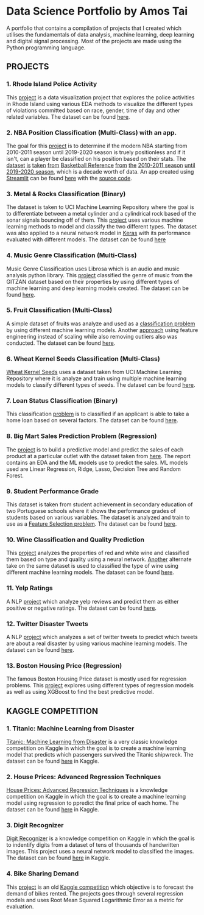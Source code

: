 # Data Science Portfolio by Amos Tai

A portfolio that contains a compilation of projects that I created which utilises the fundamentals of data analysis, machine learning, deep learning and digital signal processing. Most of the projects are made using the Python programming language. 

## PROJECTS
### 1. Rhode Island Police Activity
This [project](https://github.com/leftyamos/amost.github.io/blob/master/Analyzing_Rhode_Island_Police_Activity.ipynb) is a data visualization project that explores the police activities in Rhode Island using various EDA methods to visualize the different types of violations committed based on race, gender, time of day and other related variables. The dataset can be found [here](https://assets.datacamp.com/production/repositories/1497/datasets/62bd9feef451860db02d26553613a299721882e8/police.csv).

### 2. NBA Position Classification (Multi-Class) with an app.
The goal for this [project](https://github.com/leftyamos/amost.github.io/blob/master/NBA_Classification.ipynb) is to determine if the modern NBA starting from 2010-2011 season until 2019-2020 season is truely positionless and if it isn't, can a player be classified on his position based on their stats. The [dataset](https://www.basketball-reference.com/leagues/NBA_2011_per_game.html) [is](https://www.basketball-reference.com/leagues/NBA_2012_per_game.html) [taken](https://www.basketball-reference.com/leagues/NBA_2013_per_game.html) [from](https://www.basketball-reference.com/leagues/NBA_2014_per_game.html) [Basketball Reference](https://www.basketball-reference.com/leagues/NBA_2015_per_game.html) [from](https://www.basketball-reference.com/leagues/NBA_2016_per_game.html) [the](https://www.basketball-reference.com/leagues/NBA_2017_per_game.html) [2010-2011 season](https://www.basketball-reference.com/leagues/NBA_2018_per_game.html) [until](https://www.basketball-reference.com/leagues/NBA_2019_per_game.html) [2019-2020 season](https://www.basketball-reference.com/leagues/NBA_2020_per_game.html), which is a decade worth of data. 
An app created using [Streamlit](https://www.streamlit.io/) can be found [here](https://share.streamlit.io/leftyamos/nba_streamlit_app/main/nba_streamlit.py) with the [source code](https://github.com/leftyamos/nba_streamlit_app).

### 3. Metal & Rocks Classification (Binary)
The dataset is taken to UCI Machine Learning Repository where the goal is to differentiate between a metal cylinder and a cylindrical rock based of the sonar signals bouncing off of them. This [project](https://github.com/leftyamos/amost.github.io/blob/master/Mines%20%26%20Rocks.ipynb) uses various machine learning methods to model and classify the two different types. 
The dataset was also applied to a neural network model in [Keras](https://github.com/leftyamos/amost.github.io/blob/master/Keras_Binary_Classification.ipynb) with its performance evaluated with different models. The dataset can be found [here](https://archive.ics.uci.edu/ml/machine-learning-databases/undocumented/connectionist-bench/sonar/sonar.all-data)

### 4. Music Genre Classification (Multi-Class)
Music Genre Classification uses Librosa which is an audio and music analysis python library. This [project](https://github.com/leftyamos/amost.github.io/blob/master/Librosa_Music_Classification.ipynb) classified the genre of music from the GITZAN dataset based on their properties by using different types of machine learning and deep learning models created. The dataset can be found [here](https://www.kaggle.com/andradaolteanu/gtzan-dataset-music-genre-classification?).

### 5. Fruit Classification (Multi-Class)
A simple dataset of fruits was analyze and used as a [classification problem](https://github.com/leftyamos/amost.github.io/blob/master/ML_Multi_Class_Classification.ipynb) by using different machine learning models. Another [approach](https://github.com/leftyamos/amost.github.io/blob/master/fruit.ipynb) using feature engineering instead of scaling while also removing outliers also was conducted. The dataset can be found [here](https://raw.githubusercontent.com/susanli2016/Machine-Learning-with-Python/master/fruit_data_with_colors.txt).

### 6. Wheat Kernel Seeds Classification (Multi-Class)
[Wheat Kernel Seeds](https://github.com/leftyamos/amost.github.io/blob/master/Seed_Multi_Class_Classification.ipynb) uses a dataset taken from UCI Machine Learning Repository where it is analyze and train using multiple machine learning models to classify different types of seeds. The dataset can be found [here](https://archive.ics.uci.edu/ml/datasets/seeds).

### 7. Loan Status Classification (Binary)
This classification [problem](https://github.com/leftyamos/amost.github.io/blob/master/Loan_Status_Classification.ipynb) is to classified if an applicant is able to take a home loan based on several factors. The dataset can be found [here](https://datahack.analyticsvidhya.com/contest/practice-problem-loan-prediction-iii/#ProblemStatement).

### 8. Big Mart Sales Prediction Problem (Regression)
The [project](https://github.com/leftyamos/amost.github.io/blob/master/Big_Mart_Sales_Prediction.ipynb) is to build a predictive model and predict the sales of each product at a particular outlet with the dataset taken from [here](https://datahack.analyticsvidhya.com/contest/practice-problem-big-mart-sales-iii/#ProblemStatement). The report contains an EDA and the ML models use to predict the sales. ML models used are Linear Regression, Ridge, Lasso, Decision Tree and Random Forest.

### 9. Student Performance Grade
This dataset is taken from student achievement in secondary education of two Portuguese schools where it shows the performance grades of students based on various variables. The dataset is analyzed and train to use as a [Feature Selection problem](https://github.com/leftyamos/amost.github.io/blob/master/Student%20Performance%20Grade.ipynb). The dataset can be found [here](https://archive.ics.uci.edu/ml/datasets/Student+Performance).

### 10. Wine Classification and Quality Prediction
This [project](https://github.com/leftyamos/amost.github.io/blob/master/Wine_Classification_%26_Quality_Prediction.ipynb) analyzes the properties of red and white wine and classified them based on type and quality using a neural network. [Another](https://github.com/leftyamos/amost.github.io/blob/master/wine_class_alt.ipynb) alternate take on the same dataset is used to classified the type of wine using different machine learning models. The dataset can be found [here](https://archive.ics.uci.edu/ml/machine-learning-databases/wine-quality/).

### 11. Yelp Ratings
A NLP [project](https://github.com/leftyamos/amost.github.io/blob/master/NLP_Classification_Yelp.ipynb) which analyze yelp reviews and predict them as either positive or negative ratings. The dataset can be found [here](https://www.kaggle.com/c/yelp-recsys-2013/data?select=yelp_test_set.zip).

### 12. Twitter Disaster Tweets
A NLP [project](https://github.com/leftyamos/amost.github.io/blob/master/NLP_Twitter_Project.ipynb) which analyzes a set of twitter tweets to predict which tweets are about a real disaster by using various machine learning models. The dataset can be found [here](https://www.kaggle.com/c/nlp-getting-started/data).

### 13. Boston Housing Price (Regression)
The famous Boston Housing Price dataset is mostly used for regression problems. This [project](https://github.com/leftyamos/amost.github.io/blob/master/Boston_Housing_Price.ipynb) explores using different types of regression models as well as using XGBoost to find the best predictive model.


## KAGGLE COMPETITION
### 1. Titanic: Machine Learning from Disaster
[Titanic: Machine Learning from Disaster](https://www.kaggle.com/leftyamos/titanic-survival-using-random-forest) is a very classic knowledge competition on Kaggle in which the goal is to create a machine learning model that predicts which passengers survived the Titanic shipwreck. The dataset can be found [here](https://www.kaggle.com/c/titanic/data) in Kaggle.

### 2. House Prices: Advanced Regression Techniques
[House Prices: Advanced Regression Techniques](https://github.com/leftyamos/amost.github.io/blob/master/house.ipynb) is a knowledge competition on Kaggle in which the goal is to create a machine learning model using regression to ppredict the final price of each home. The dataset can be found [here](https://www.kaggle.com/c/house-prices-advanced-regression-techniques/data) in Kaggle.

### 3. Digit Recognizer
[Digit Recognizer](https://github.com/leftyamos/amost.github.io/blob/master/digit_recongnizer.ipynb) is a knowledge competition on Kaggle in which the goal is to indentify digits from a dataset of tens of thousands of handwritten images. This project uses a neural network model to classified the images. The dataset can be found [here](https://www.kaggle.com/c/digit-recognizer/data) in Kaggle.

### 4. Bike Sharing Demand
This [project](https://github.com/leftyamos/amost.github.io/blob/master/Bike_Rental_Prediction.ipynb) is an old [Kaggle competition](https://www.kaggle.com/c/bike-sharing-demand) which objective is to forecast the demand of bikes rented. The projects goes through several regression models and uses Root Mean Squared Logarithmic Error as a metric for evaluation. 






